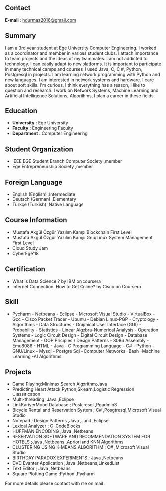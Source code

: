 ## Contact
**E-mail** : hdurmaz2016@gmail.com

## Summary

I am a 3rd year student at Ege University Computer Engineering. I worked as a coordinator and member in various student clubs. I attach importance to team projects and the ideas of my teammates. I am not addicted to technology. I can easily adapt to new platforms. It is important to participate in many technical camps and courses. I used Java, C, C #, Python, Postgresql in projects. I am learning network programming with Python and new languages. I am interested in network systems and hardware. I care about soft skills. I'm curious, I think everything has a reason, I like to question and research. I work on Network Systems, Machine Learning and Artificial Intelligence Solutions, Algorithms, I plan a career in these fields.

## Education
- **University** : Ege University
- **Faculty**    : Engineering Faculty 
- **Department** : Computer Engineering 
## Student Organization
- IEEE EGE Student Branch Computer Society ,member
- Ege Entrepreneurship Society ,member 

## Foreign Language
- English (English) ,Intermediate
- Deutsch (German)  ,Elementary 
- Türkçe (Turkish)  ,Native Language 

## Course Information
- Mustafa Akgül Özgür Yazılım Kampı Blockchain First Level
- Mustafa Akgül Özgür Yazılım Kampı Gnu/Linux System Management First Level
- Cloud Study Jam 
- CyberEge'18

## Certification
- What is Data Science ? by IBM on coursera
- Internet Connection: How to Get Online? by Cisco on Coursera

## Skill 
- Pycharm  - Netbeans - Eclipse - Microsoft Visual Studio - VirtualBox - Gcc - Cisco Packet Tracer - Ubuntu - Debian Linux-PGP - Cryptology - Algorithms - Data Structures - Graphical User Interface (GUI) - Probability - Statistics - Linear Algebra-Numerical Analysis - Operation Systems - Logic Circuit Design - Digital Circuit Design - Database Management - OOP Priciples / Design Patterns - 8086 Assembly - Emu8086 - HTML - Java - C Programming Language - C# - Python - GNU/Linux -
Mysql - Postgre Sql - Computer Networks -Bash -Machine Learning -AI Algorithms
## Projects 
- Game Playing:Minimax Search Algorithm;Java
- Predicting Heart Attack,Python,Sklearn,Logistic Regression Classification
- Multi-threading ,Java ,Eclipse 
- LinkKariyerMood Database ; Postgresql ,Pgadmin3
- Bicycle Rental and Reservation System ; C# ,Posgtresql,Microsoft Visual Studio
- Notepad ; Design Patterns ,Java ,Junit ,Eclipse 
- Lexical Analyzer ; C ,CodeBlocks
- HUFFMAN ENCODING ;Java ,Netbeans 
- RESERVATION SOFTWARE AND RECOMMENDATION SYSTEM FOR HOTELS ;Java ,Netbeans ,Apriori and KNN Algorithms 
- CLUSTERING USING K-MEANS ALGORITHM ; C# ,Microsoft Visual Studio
- BIRTHDAY PARADOX EXPERIMENTS ; Java ,Netbeans 
- DVD Evanter Application ;Java ,Netbeans,LinkedList
- Text Editor ; Java ,Netbeans
- Square Plotting Game ;Python ,Pycharm

For more details please contact with me on mail .
